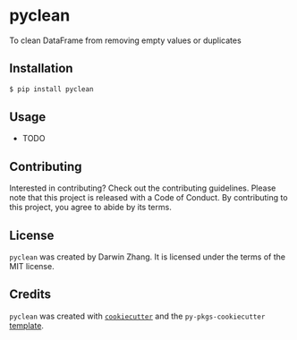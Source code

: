 # pyclean

To clean DataFrame from removing empty values or duplicates

## Installation

```bash
$ pip install pyclean
```

## Usage

- TODO

## Contributing

Interested in contributing? Check out the contributing guidelines. Please note that this project is released with a Code of Conduct. By contributing to this project, you agree to abide by its terms.

## License

`pyclean` was created by Darwin Zhang. It is licensed under the terms of the MIT license.

## Credits

`pyclean` was created with [`cookiecutter`](https://cookiecutter.readthedocs.io/en/latest/) and the `py-pkgs-cookiecutter` [template](https://github.com/py-pkgs/py-pkgs-cookiecutter).
